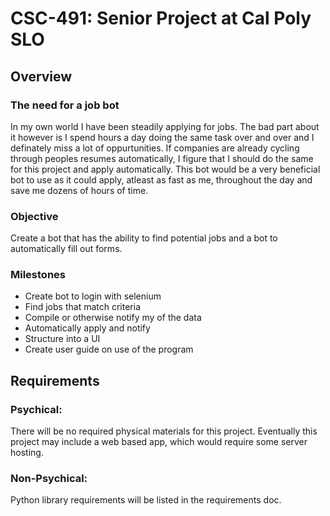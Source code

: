 # CSC-491: Senior Project at Cal Poly SLO

## Overview

### The need for a job bot

In my own world I have been steadily applying for jobs. The bad part about it however is I spend hours a day doing the same task over and over and I definately miss a lot of oppurtunities. If companies are already cycling through peoples resumes automatically, I figure that I should do the same for this project and apply automatically. This bot would be a very beneficial bot to use as it could apply, atleast as fast as me, throughout the day and save me dozens of hours of time.

### Objective

Create a bot that has the ability to find potential jobs and a bot to automatically fill out forms.

### Milestones

- Create bot to login with selenium
- Find jobs that match criteria
- Compile or otherwise notify my of the data
- Automatically apply and notify
- Structure into a UI
- Create user guide on use of the program

## Requirements

### Psychical:
There will be no required physical materials for this project. Eventually this project may include a web based app, which would require some server hosting.

### Non-Psychical:
Python library requirements will be listed in the requirements doc.
